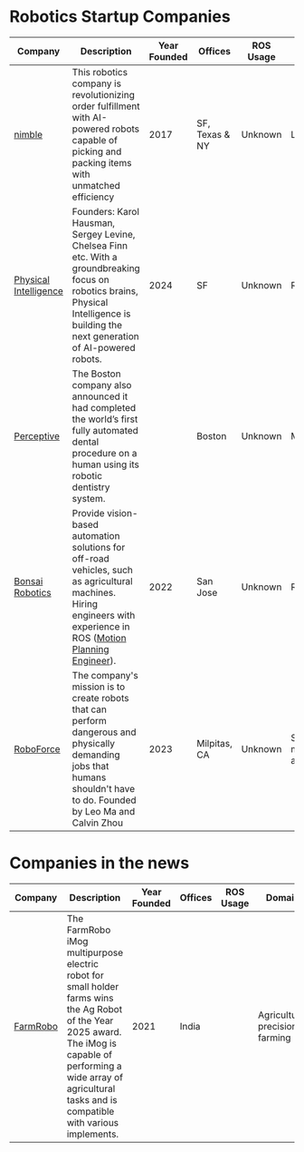 

# Robotics Startup Companies


<!-- ! Sillicon Valley startups! -->
| Company | Description | Year Founded| Offices | ROS Usage| Domain | More info |
|---------|-------------|------|------|------|------|------|
|[nimble](https://www.nimble.ai/) | This robotics company is revolutionizing order fulfillment with AI-powered robots capable of picking and packing items with unmatched efficiency | 2017 | SF, Texas & NY| Unknown | Logistics ||
|[Physical Intelligence](https://www.physicalintelligence.company) | Founders: Karol Hausman, Sergey Levine, Chelsea Finn etc. With a groundbreaking focus on robotics brains, Physical Intelligence is building the next generation of AI-powered robots. | 2024 | SF | Unknown | Robotics |[OpenPi](https://github.com/Physical-Intelligence/openpi)|
|[Perceptive](https://www.perceptive.io/) |The Boston company also announced it had completed the world’s first fully automated dental procedure on a human using its robotic dentistry system.|  | Boston | Unknown | Medical ||
| [Bonsai Robotics](https://www.bonsairobotics.ai/) | Provide vision-based automation solutions for off-road vehicles, such as agricultural machines. Hiring engineers with experience in ROS ([Motion Planning Engineer](https://ats.rippling.com/bonsairoboticsmain/jobs/16936b78-6fe2-4f64-b496-49073eda7869?jobSite=LinkedIn)). | 2022 | San Jose | Unknown | Robotics |
|[RoboForce](https://www.roboforce.ai/) | The company's mission is to create robots that can perform dangerous and physically demanding jobs that humans shouldn't have to do. Founded by Leo Ma and Calvin Zhou| 2023 | Milpitas, CA | Unknown | Solar, space, manufacturing and mining |



# Companies in the news

| Company | Description | Year Founded| Offices | ROS Usage| Domain | More info |
|---------|-------------|------|------|------|------|------|
|[FarmRobo](https://www.farmrobo.in/) | The FarmRobo iMog multipurpose electric robot for small holder farms wins the Ag Robot of the Year 2025 award. The iMog is capable of performing a wide array of agricultural tasks and is compatible with various implements.| 2021 | India |  | Agriculture, precision farming |

